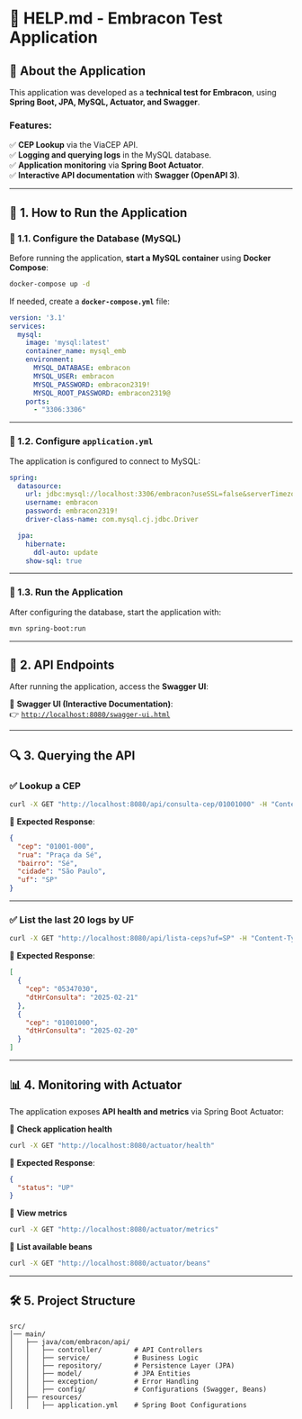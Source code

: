 # 📌 HELP.md - Embracon Test Application

## 📖 About the Application
This application was developed as a **technical test for Embracon**, using **Spring Boot, JPA, MySQL, Actuator, and Swagger**.

### Features:
✅ **CEP Lookup** via the ViaCEP API.  
✅ **Logging and querying logs** in the MySQL database.  
✅ **Application monitoring** via **Spring Boot Actuator**.  
✅ **Interactive API documentation** with **Swagger (OpenAPI 3)**.  

---

## 🚀 1. How to Run the Application
### 🔹 1.1. Configure the Database (MySQL)
Before running the application, **start a MySQL container** using **Docker Compose**:

```sh
docker-compose up -d
```

If needed, create a **`docker-compose.yml`** file:

```yaml
version: '3.1'
services:
  mysql:
    image: 'mysql:latest'
    container_name: mysql_emb
    environment:
      MYSQL_DATABASE: embracon
      MYSQL_USER: embracon
      MYSQL_PASSWORD: embracon2319!
      MYSQL_ROOT_PASSWORD: embracon2319@
    ports:
      - "3306:3306"
```

---

### 🔹 1.2. Configure `application.yml`
The application is configured to connect to MySQL:

```yaml
spring:
  datasource:
    url: jdbc:mysql://localhost:3306/embracon?useSSL=false&serverTimezone=UTC
    username: embracon
    password: embracon2319!
    driver-class-name: com.mysql.cj.jdbc.Driver

  jpa:
    hibernate:
      ddl-auto: update
    show-sql: true
```

---

### 🔹 1.3. Run the Application
After configuring the database, start the application with:

```sh
mvn spring-boot:run
```

---

## 📡 2. API Endpoints
After running the application, access the **Swagger UI**:

🔹 **Swagger UI (Interactive Documentation)**:  
👉 [`http://localhost:8080/swagger-ui.html`](http://localhost:8080/swagger-ui.html)  

---

## 🔍 3. Querying the API
### ✅ **Lookup a CEP**
```sh
curl -X GET "http://localhost:8080/api/consulta-cep/01001000" -H "Content-Type: application/json"
```
📌 **Expected Response**:
```json
{
  "cep": "01001-000",
  "rua": "Praça da Sé",
  "bairro": "Sé",
  "cidade": "São Paulo",
  "uf": "SP"
}
```

---

### ✅ **List the last 20 logs by UF**
```sh
curl -X GET "http://localhost:8080/api/lista-ceps?uf=SP" -H "Content-Type: application/json"
```
📌 **Expected Response**:
```json
[
  {
    "cep": "05347030",
    "dtHrConsulta": "2025-02-21"
  },
  {
    "cep": "01001000",
    "dtHrConsulta": "2025-02-20"
  }
]
```

---

## 📊 4. Monitoring with Actuator
The application exposes **API health and metrics** via Spring Boot Actuator:

🔹 **Check application health**  
```sh
curl -X GET "http://localhost:8080/actuator/health"
```
📌 **Expected Response**:
```json
{
  "status": "UP"
}
```

🔹 **View metrics**  
```sh
curl -X GET "http://localhost:8080/actuator/metrics"
```

🔹 **List available beans**  
```sh
curl -X GET "http://localhost:8080/actuator/beans"
```

---

## 🛠 5. Project Structure
```
src/
│── main/
│   ├── java/com/embracon/api/
│   │   ├── controller/        # API Controllers
│   │   ├── service/           # Business Logic
│   │   ├── repository/        # Persistence Layer (JPA)
│   │   ├── model/             # JPA Entities
│   │   ├── exception/         # Error Handling
│   │   ├── config/            # Configurations (Swagger, Beans)
│   ├── resources/
│   │   ├── application.yml    # Spring Boot Configurations

```
